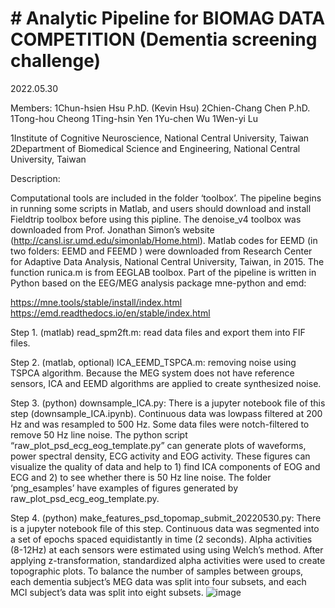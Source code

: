 # # Analytic Pipeline for BIOMAG DATA COMPETITION (Dementia screening challenge)

2022.05.30

Members:
1Chun-hsien Hsu P.hD. (Kevin Hsu)
2Chien-Chang Chen P.hD.
1Tong-hou Cheong
1Ting-hsin Yen
1Yu-chen Wu
1Wen-yi Lu

1Institute of Cognitive Neuroscience, National Central University, Taiwan
2Department of Biomedical Science and Engineering, National Central University, Taiwan

Description:

Computational tools are included in the folder ‘toolbox’. The pipeline begins in running some scripts in Matlab, and users should download and install Fieldtrip toolbox before using this pipline. The denoise_v4 toolbox was downloaded from Prof. Jonathan Simon’s website (http://cansl.isr.umd.edu/simonlab/Home.html). Matlab codes for EEMD (in two folders: EEMD and FEEMD ) were downloaded from Research Center for Adaptive Data Analysis, National Central University, Taiwan, in 2015. The function runica.m is from EEGLAB toolbox. Part of the pipeline is written in Python based on the EEG/MEG analysis package mne-python and emd:

https://mne.tools/stable/install/index.html
https://emd.readthedocs.io/en/stable/index.html

Step 1. (matlab) read_spm2ft.m: read data files and export them into FIF files.

Step 2. (matlab, optional) ICA_EEMD_TSPCA.m: removing noise using TSPCA algorithm. Because the MEG system does not have reference sensors, ICA and EEMD algorithms are applied to create synthesized noise.

Step 3. (python) downsample_ICA.py: There is a jupyter notebook file of this step (downsample_ICA.ipynb). Continuous data was lowpass filtered at 200 Hz and was resampled to 500 Hz. Some data files were notch-filtered to remove 50 Hz line noise. The python script “raw_plot_psd_ecg_eog_template.py” can generate plots of waveforms, power spectral density, ECG activity and EOG activity. These figures can visualize the quality of data and help to 1) find ICA components of EOG and ECG and 2) to see whether there is 50 Hz line noise. The folder ‘png_esamples’ have examples of figures generated by raw_plot_psd_ecg_eog_template.py.

Step 4. (python) make_features_psd_topomap_submit_20220530.py: There is a jupyter notebook file of this step. Continuous data was segmented into a set of epochs spaced equidistantly in time (2 seconds). Alpha activities (8-12Hz) at each sensors were estimated using using Welch’s method. After applying z-transformation, standardized alpha activities were used to create topographic plots. To balance the number of samples between groups, each dementia subject’s MEG data was split into four subsets, and each MCI subject’s data was split into eight subsets. 
![image](https://user-images.githubusercontent.com/26196221/171583331-6fcfab21-8536-4e13-8e35-a6c3e8a6bef3.png)

